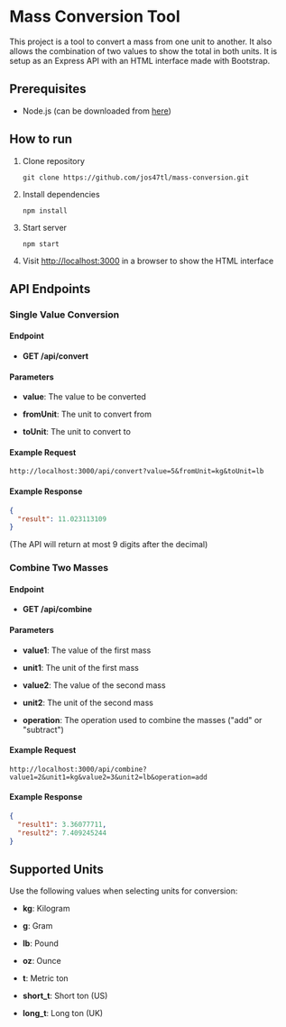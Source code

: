 # Mass Conversion Tool

This project is a tool to convert a mass from one unit to another. It also allows the combination of two values to show the total in both units. It is setup as an Express API with an HTML interface made with Bootstrap.

## Prerequisites

- Node.js (can be downloaded from [here](https://nodejs.org/en/download/package-manager))

## How to run

1. Clone repository
    ```
    git clone https://github.com/jos47tl/mass-conversion.git
    ```
2. Install dependencies
    ```
    npm install
    ```
3. Start server
    ```
    npm start
    ```
4. Visit [http://localhost:3000](http://localhost:3000/) in a browser to show the HTML interface

## API Endpoints

### Single Value Conversion

#### Endpoint

- **GET /api/convert**

#### Parameters

- **value**: The value to be converted

- **fromUnit**: The unit to convert from

- **toUnit**: The unit to convert to

#### Example Request

```
http://localhost:3000/api/convert?value=5&fromUnit=kg&toUnit=lb
```

#### Example Response

```json
{
  "result": 11.023113109
}
```

(The API will return at most 9 digits after the decimal)

### Combine Two Masses

#### Endpoint

- **GET /api/combine**

#### Parameters

- **value1**: The value of the first mass

- **unit1**: The unit of the first mass

- **value2**: The value of the second mass

- **unit2**: The unit of the second mass

- **operation**: The operation used to combine the masses ("add" or "subtract")

#### Example Request

```
http://localhost:3000/api/combine?value1=2&unit1=kg&value2=3&unit2=lb&operation=add
```

#### Example Response

```json
{
  "result1": 3.36077711,
  "result2": 7.409245244
}
```

## Supported Units

Use the following values when selecting units for conversion:

- **kg**: Kilogram

- **g**: Gram

- **lb**: Pound

- **oz**: Ounce

- **t**: Metric ton

- **short_t**: Short ton (US)

- **long_t**: Long ton (UK)
